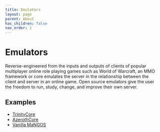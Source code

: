 ```yaml
---
title: Emulators
layout: page
parent: About
has_children: false
nav_order: 1
---
```


# Emulators
Reverse-engineered from the inputs and outputs of clients of popular multiplayer online role playing games such as World of Warcraft, an MMO framework or core emulates the server in the relationship between the client and server in an online game. Open source emulators give the user the freedom to run, study, change, and improve their own server.

## Examples
* [TrinityCore](https://www.trinitycore.org/)
* [AzerothCore](https://www.azerothcore.org/)
* [Vanilla MaNGOS](https://github.com/vmangos)